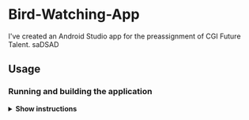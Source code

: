 # Bird-Watching-App
I've created an Android Studio app for the preassignment of CGI Future Talent. 
saDSAD

## Usage

### Running and building the application

<details><summary><b>Show instructions</b></summary>

1. Download or clone this GitHub repository.

2. Open the downloaded project in Android Studio (3.5.3v at the time of uploading) 


#### Here I have listed how to start running and building the app into an APK.

* <b> Running project. </b>
Running project will launch the application on an emulated or physical Android device.
In the image the current emulating device is set to Pixel 3 XL.
<p align="center">
  <img src="readme_images/play_circle.jpeg" alt="play project" width="650">
</p>

* <b> Building project. </b>
Builds an APK of all modules in the current project for their selected variant. When the build completes, a confirmation notification appears, providing a link to the APK file. The path to file is in <i><b>BirdApp/app/build/outputs/apk/debug/</b></i> and default file name is app-debug.
<p align="center">
  <img src="readme_images/build_circle.jpeg" alt="build project" width="650">
</p>

* <b> Make project. </b>
Make proejct compiles all the source files in the entire project that have been modified since the last compilation are compiled. 
Dependent source files, if appropriate, are also compiled.
<p align="center">
  <img src="readme_images/make_circle.jpeg" alt="make project" width="650">
</p>

</details>
